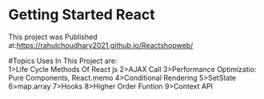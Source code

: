 # Getting Started  React 

This project was Published at:https://rahulchoudhary2021.github.io/Reactshopweb/

#Topics Uses In This Project are:
<br/>
1>Life Cycle Methods Of React js
2>AJAX Call
3>Performance Optimizatio: Pure Components, React.memo
4>Conditional Rendering
5>SetState
6>map.array
7>Hooks
8>Higher Order Funtion 
9>Context API

